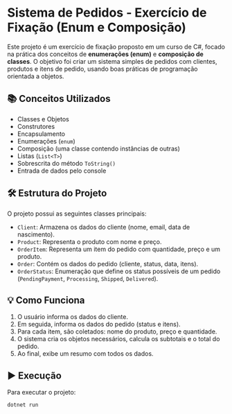 # Sistema de Pedidos - Exercício de Fixação (Enum e Composição)

Este projeto é um exercício de fixação proposto em um curso de C#, focado na prática dos conceitos de **enumerações (enum)** e **composição de classes**. 
O objetivo foi criar um sistema simples de pedidos com clientes, produtos e itens de pedido, usando boas práticas de programação orientada a objetos.

## 📚 Conceitos Utilizados

- Classes e Objetos
- Construtores
- Encapsulamento
- Enumerações (`enum`)
- Composição (uma classe contendo instâncias de outras)
- Listas (`List<T>`)
- Sobrescrita do método `ToString()`
- Entrada de dados pelo console

## 🛠️ Estrutura do Projeto

O projeto possui as seguintes classes principais:

- `Client`: Armazena os dados do cliente (nome, email, data de nascimento).
- `Product`: Representa o produto com nome e preço.
- `OrderItem`: Representa um item do pedido com quantidade, preço e um produto.
- `Order`: Contém os dados do pedido (cliente, status, data, itens).
- `OrderStatus`: Enumeração que define os status possíveis de um pedido (`PendingPayment`, `Processing`, `Shipped`, `Delivered`).

## 💡 Como Funciona

1. O usuário informa os dados do cliente.
2. Em seguida, informa os dados do pedido (status e itens).
3. Para cada item, são coletados: nome do produto, preço e quantidade.
4. O sistema cria os objetos necessários, calcula os subtotais e o total do pedido.
5. Ao final, exibe um resumo com todos os dados.

## ▶️ Execução

Para executar o projeto:

```bash
dotnet run
